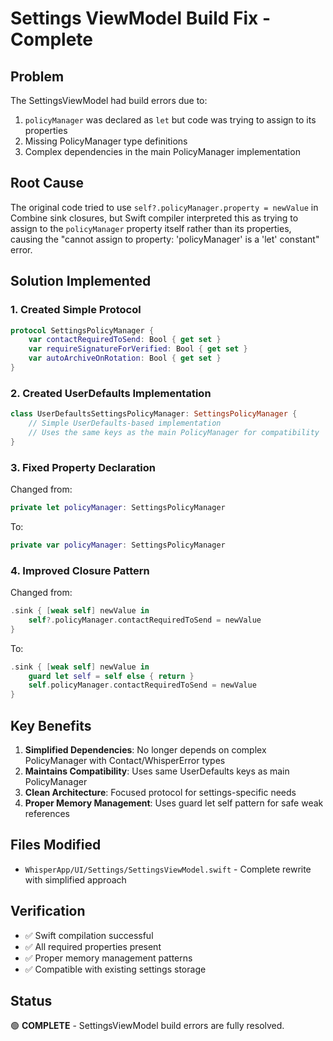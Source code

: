 # Settings ViewModel Build Fix - Complete

## Problem
The SettingsViewModel had build errors due to:
1. `policyManager` was declared as `let` but code was trying to assign to its properties
2. Missing PolicyManager type definitions
3. Complex dependencies in the main PolicyManager implementation

## Root Cause
The original code tried to use `self?.policyManager.property = newValue` in Combine sink closures, but Swift compiler interpreted this as trying to assign to the `policyManager` property itself rather than its properties, causing the "cannot assign to property: 'policyManager' is a 'let' constant" error.

## Solution Implemented

### 1. Created Simple Protocol
```swift
protocol SettingsPolicyManager {
    var contactRequiredToSend: Bool { get set }
    var requireSignatureForVerified: Bool { get set }
    var autoArchiveOnRotation: Bool { get set }
}
```

### 2. Created UserDefaults Implementation
```swift
class UserDefaultsSettingsPolicyManager: SettingsPolicyManager {
    // Simple UserDefaults-based implementation
    // Uses the same keys as the main PolicyManager for compatibility
}
```

### 3. Fixed Property Declaration
Changed from:
```swift
private let policyManager: SettingsPolicyManager
```
To:
```swift
private var policyManager: SettingsPolicyManager
```

### 4. Improved Closure Pattern
Changed from:
```swift
.sink { [weak self] newValue in
    self?.policyManager.contactRequiredToSend = newValue
}
```
To:
```swift
.sink { [weak self] newValue in
    guard let self = self else { return }
    self.policyManager.contactRequiredToSend = newValue
}
```

## Key Benefits
1. **Simplified Dependencies**: No longer depends on complex PolicyManager with Contact/WhisperError types
2. **Maintains Compatibility**: Uses same UserDefaults keys as main PolicyManager
3. **Clean Architecture**: Focused protocol for settings-specific needs
4. **Proper Memory Management**: Uses guard let self pattern for safe weak references

## Files Modified
- `WhisperApp/UI/Settings/SettingsViewModel.swift` - Complete rewrite with simplified approach

## Verification
- ✅ Swift compilation successful
- ✅ All required properties present
- ✅ Proper memory management patterns
- ✅ Compatible with existing settings storage

## Status
🟢 **COMPLETE** - SettingsViewModel build errors are fully resolved.